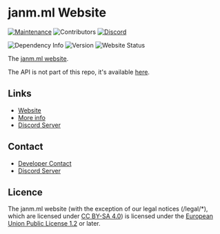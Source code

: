 # janm.ml Website

[![Maintenance](https://img.shields.io/badge/Maintained%3F-yes-green.svg)](https://GitHub.com/janmml/janmWeb/graphs/commit-activity)
![Contributors](https://img.shields.io/github/contributors-anon/janmml/janmWeb)
[![Discord](https://img.shields.io/discord/677598544160358418)](https://janm.ml/discord)

![Dependency Info](https://img.shields.io/david/janmml/janmWeb)
![Version](https://img.shields.io/github/package-json/v/janmml/janmWeb)
![Website Status](https://img.shields.io/website?down_color=red&down_message=offline&up_color=green&up_message=online&url=https%3A%2F%2Fjanm.ml)

The [janm.ml website](https://janm.ml).

The API is not part of this repo, it's available [here](https://github.com/janmml/janmApi).

## Links

- [Website](https://janm.ml)
- [More info](https://janm.ml/dev/janmWeb)
- [Discord Server](https://janm.ml/discord)

## Contact

- [Developer Contact](https://janm.ml/contact)
- [Discord Server](https://janm.ml/discord)

## Licence

The janm.ml website (with the exception of our legal notices (/legal/*), which are licensed under [CC BY-SA 4.0](https://creativecommons.org/licenses/by-sa/4.0/)) is licensed under the [European Union Public License 1.2](http://ec.europa.eu/idabc/eupl.html) or later.
